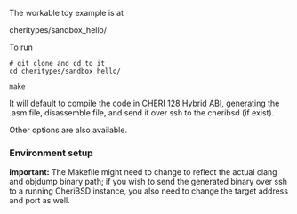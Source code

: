 The workable toy example is at

cheritypes/sandbox_hello/

To run

```
# git clone and cd to it
cd cheritypes/sandbox_hello/

make
```

It will default to compile the code in CHERI 128 Hybrid ABI, generating the .asm file, disassemble file, and send it over ssh to the cheribsd (if exist).

Other options are also available.

### Environment setup
**Important:** The Makefile might need to change to reflect the actual clang and objdump binary path; if you wish to send the generated binary over ssh to a running CheriBSD instance, you also need to change the target address and port as well.
